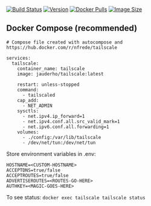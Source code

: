 
[![Build Status](https://github.com/jauderho/dockerfiles/workflows/tailscale/badge.svg)](https://github.com/jauderho/dockerfiles/actions?query=workflow%3Atailscale)
[![Version](https://img.shields.io/docker/v/jauderho/tailscale/latest)](https://github.com/tailscale/tailscale)
[![Docker Pulls](https://img.shields.io/docker/pulls/jauderho/tailscale)](https://hub.docker.com/r/jauderho/tailscale/)
[![Image Size](https://img.shields.io/docker/image-size/jauderho/tailscale/latest)](https://hub.docker.com/r/jauderho/tailscale/)

## Docker Compose (recommended)

```
# Compose file created with autocompose and https://hub.docker.com/r/nfrede/tailscale

services:
  tailscale:
    container_name: tailscale
    image: jauderho/tailscale:latest

    restart: unless-stopped
    command:
      - tailscaled
    cap_add:
      - NET_ADMIN
    sysctls:
      - net.ipv4.ip_forward=1
      - net.ipv4.conf.all.src_valid_mark=1
      - net.ipv6.conf.all.forwarding=1
    volumes:
      - ./config:/var/lib/tailscale
      - /dev/net/tun:/dev/net/tun
```

Store environment variables in .env:

```
HOSTNAME=<CUSTOM-HOSTNAME>
ACCEPTDNS=true/false
ACCEPTROUTES=true/false
ADVERTISEROUTES=<ROUTES-GO-HERE>
AUTHKEY=<MAGIC-GOES-HERE>
```

To see status:
`docker exec tailscale tailscale status`
